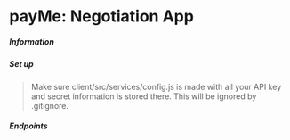 # payMe: Negotiation App

##### Information

##### Set up
> Make sure client/src/services/config.js is made with all your API key and secret information is stored there. This will be ignored by .gitignore.

##### Endpoints
